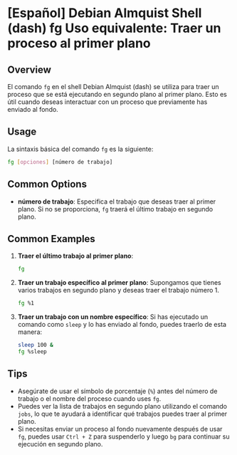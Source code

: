 # [Español] Debian Almquist Shell (dash) fg Uso equivalente: Traer un proceso al primer plano

## Overview
El comando `fg` en el shell Debian Almquist (dash) se utiliza para traer un proceso que se está ejecutando en segundo plano al primer plano. Esto es útil cuando deseas interactuar con un proceso que previamente has enviado al fondo.

## Usage
La sintaxis básica del comando `fg` es la siguiente:

```bash
fg [opciones] [número de trabajo]
```

## Common Options
- **número de trabajo**: Especifica el trabajo que deseas traer al primer plano. Si no se proporciona, `fg` traerá el último trabajo en segundo plano.

## Common Examples

1. **Traer el último trabajo al primer plano**:
   ```bash
   fg
   ```

2. **Traer un trabajo específico al primer plano**:
   Supongamos que tienes varios trabajos en segundo plano y deseas traer el trabajo número 1.
   ```bash
   fg %1
   ```

3. **Traer un trabajo con un nombre específico**:
   Si has ejecutado un comando como `sleep` y lo has enviado al fondo, puedes traerlo de esta manera:
   ```bash
   sleep 100 &
   fg %sleep
   ```

## Tips
- Asegúrate de usar el símbolo de porcentaje (`%`) antes del número de trabajo o el nombre del proceso cuando uses `fg`.
- Puedes ver la lista de trabajos en segundo plano utilizando el comando `jobs`, lo que te ayudará a identificar qué trabajos puedes traer al primer plano.
- Si necesitas enviar un proceso al fondo nuevamente después de usar `fg`, puedes usar `Ctrl + Z` para suspenderlo y luego `bg` para continuar su ejecución en segundo plano.